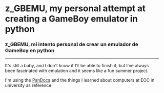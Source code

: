 # z_GBEMU, my personal attempt at creating a GameBoy emulator in python
### z_GBEMU, mi intento personal de crear un emulador de GameBoy en python
--- 
It's still a baby, and I don't know if I'll be able to finish it, but I've always been fascinated with emulation and it seems like a fun summer project.

I'm using the [PanDocs](https://gbdev.io/pandocs/) and the things I learned about computers at EOC in university as reference